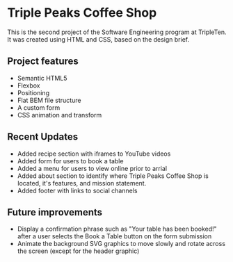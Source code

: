 # Triple Peaks Coffee Shop

This is the second project of the Software Engineering program at TripleTen. It was created using HTML and CSS, based on the design brief.

## Project features

- Semantic HTML5
- Flexbox
- Positioning
- Flat BEM file structure
- A custom form
- CSS animation and transform

## Recent Updates

- Added recipe section with iframes to YouTube videos
- Added form for users to book a table
- Added a menu for users to view online prior to arrial
- Added about section to identify where Triple Peaks Coffee Shop is located, it's features, and mission statement.
- Added footer with links to social channels

## Future improvements

- Display a confirmation phrase such as "Your table has been booked!" after a user selects the Book a Table button on the form submission
- Animate the background SVG graphics to move slowly and rotate across the screen (except for the header graphic)
